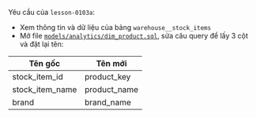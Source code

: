 Yêu cầu của `lesson-0103a`:
- Xem thông tin và dữ liệu của bảng `warehouse__stock_items`
- Mở file [`models/analytics/dim_product.sql`](../models/analytics/dim_product.sql), sửa câu query để lấy 3 cột và đặt lại tên:

| Tên gốc         | Tên mới      |
|-----------------|--------------|
| stock_item_id   | product_key  |
| stock_item_name | product_name |
| brand           | brand_name   |
